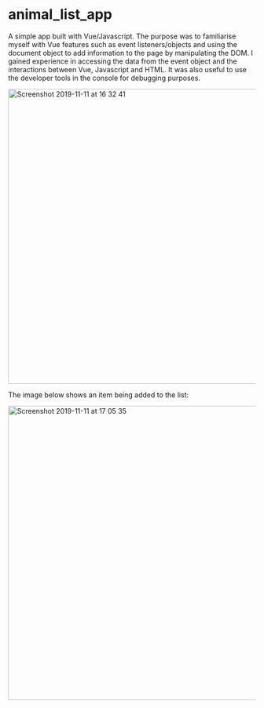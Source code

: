 # animal_list_app

A simple app built with Vue/Javascript. The purpose was to familiarise myself with Vue features such as event listeners/objects and using the document object to add information to the page by manipulating the DOM. I gained experience in accessing the data from the event object and the interactions between Vue, Javascript and HTML. It was also useful to use the developer tools in the console for debugging purposes.

<img width="601" alt="Screenshot 2019-11-11 at 16 32 41" src="https://user-images.githubusercontent.com/51781302/68605366-30513f00-04a4-11ea-9731-d0bff128fa88.png">

The image below shows an item being added to the list:

<img width="600" alt="Screenshot 2019-11-11 at 17 05 35" src="https://user-images.githubusercontent.com/51781302/68606125-ab672500-04a5-11ea-9ee6-e3e2cff6af39.png">
